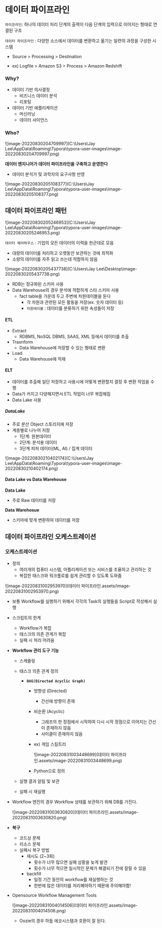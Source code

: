 # 데이터 파이프라인

`파이프라인`: 하나의 데이터 처리 단계의 출력이 다음 단계의 입력으로 이어지는 형태로 연결된 구조

`데이터 파이프라인` : 다양한 소스에서 데이터를 변환하고 옮기는 일련의 과정을 구성한 시스템

* Source > Processing > Destination

* ex) Logfile > Amazon S3 > Process > Amazon Redshift



### Why?

* 데이터 기반 의사결정
  * 비즈니스 데이터 분석
  * 리포팅
* 데이터 기반 애플리케이션
  * 머신러닝
  * 데이터 사이언스



### Who?

![image-20220830204709997](C:\Users\Jay Lee\AppData\Roaming\Typora\typora-user-images\image-20220830204709997.png)

 **데이터 엔지니어가 데이터 파이프라인을 구축하고 운영한다**

+ 데이터 분석가 및 과학자의 요구사항 반영

![image-20220830205108377](C:\Users\Jay Lee\AppData\Roaming\Typora\typora-user-images\image-20220830205108377.png)



## 데이터 파이프라인 패턴

![image-20220830205246953](C:\Users\Jay Lee\AppData\Roaming\Typora\typora-user-images\image-20220830205246953.png)

`데이터 웨어하우스` : 기업의 모든 데이터의 이력을 한군데로 모음

* 대량의 데이터를 처리하고 오랫동안 보관하는 것에 최적화
* 소량의 데이터를 자주 읽고 쓰는데 적합하지 않음

![image-20220830205437738](C:\Users\Jay Lee\Desktop\image-20220830205437738.png)

* RDB는 정규화된 스키마 사용
* Data Warehouse의 경우 분석에 적합하게 스타 스키마 사용
  * fact table을 가운데 두고 주변에 차원테이블을 둔다
    * 각 차원과 관련된 모든 활동을 저장(ex. 숫자 데이터 등)
    * `차원테이블` : 데이터를 분류하기 위한 속성들이 저장

#### ETL

* Extract
  * RDBMS, NoSQL DBMS, SAAS, XML 등에서 데이터를 추출
* Trasnform
  * Data Warehouse에 저장할 수 있는 형태로 변환
* Load
  * Data Warehouse에 적재

#### ELT

* 데이터를 추출해 일단 저장하고 사용시에 어떻게 변환할지 결정 후 변환 작업을 수행
* Data가 커지고 다양해지면서 ETL 작업이 너무 복잡해짐
* Data Lake 사용

##### DataLake

* 주로 분산 Object 스토리지에 저장
* 계층별로 나누어 저장
  * 1단계: 원본데이터
  * 2단계: 분석용 데이터
  * 3단계 피처 데이터(ML, AI) / 집계 데이터

![image-20220830210402174](C:\Users\Jay Lee\AppData\Roaming\Typora\typora-user-images\image-20220830210402174.png)



#### Data Lake vs Data Warehouse

**Data Lake**

* 주로 Raw 데이터를 저장

**Data Warehosue**

* 스키마에 맞게 변환하여 데이터를 저장





## 데이터 파이프라인 오케스트레이션

### 오케스트레이션

* 정의
  * 여러개의 컴퓨터 시스템, 어플리케이션 또는 서비스를 조율하고 관리하는 것
  * 복잡한 태스크와 워크플로를 쉽게 관리할 수 있도록 도와줌

![image-20220831002953970](데이터 파이프라인.assets/image-20220831002953970.png)

* 보통 Workflow를 실행하기 위해서 각각의 Task의 실행들을 Script로 작성해서 실행

* 스크립트의 한계

  * Workflow가 복잡
  * 태스크의 의존 관계가 복잡
  * 실패 시 처리 어려움

* **Workflow 관리 도구 기능**

  * 스케줄링

  * 태스크 의존 관계 정의

    * **`DAG(Directed Acyclic Graph)`**

      * 방향성 (Directed)

        * 간선에 방향이 존재

      * 비순환 (Acyclic)

        * 그래프의 한 정점에서 시작하여 다시 시작 정점으로 이어지는 간선이 존재하지 않음
        * 사이클이 존재하지 않음

      * ex) 게임 스킬트리

        ![image-20220831003448699](데이터 파이프라인.assets/image-20220831003448699.png)

      * Python으로 정의

  * 실행 결과 알림 및 보관

  * 실패 시 재실행

* Workflow 엔진의 경우 Workflow 상태를 보관하기 위해 DB를 가진다.

  ![image-20220831003630820](데이터 파이프라인.assets/image-20220831003630820.png)

* **복구** 

  * 코드상 문제 
  * 리소스 문제
  * 실패시 복구 방법
    * 재시도 (2~3회)
      * 횟수가 너무 많으면 실패 상황을 늦게 발견
      * 횟수가 너무 적으면 일시적인 문제가 해결되기 전에 잘릴 수 있음
    * backfill
      * 일정 기간 동안의 workflow를 재실행하는 것
      * 한번에 많은 데이터를 처리해야하기 때문에 주의해야함!

* Opensource Workflow Management Tools

  ![image-20220831004014506](데이터 파이프라인.assets/image-20220831004014506.png)

  * Oozie의 경우 하둡 에코시스템과 호환이 잘 된다.